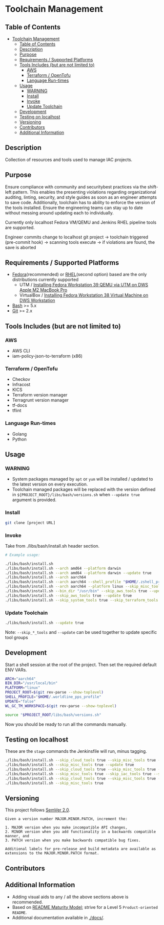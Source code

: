 # Toolchain Management

## Table of Contents

- [Toolchain Management](#toolchain-management)
  - [Table of Contents](#table-of-contents)
  - [Description](#description)
  - [Purpose](#purpose)
  - [Requirements / Supported Platforms](#requirements--supported-platforms)
  - [Tools Includes (but are not limited to)](#tools-includes-but-are-not-limited-to)
    - [AWS](#aws)
    - [Terraform / OpenTofu](#terraform--opentofu)
    - [Language Run-times](#language-run-times)
  - [Usage](#usage)
    - [WARNING](#warning)
    - [Install](#install)
    - [Invoke](#invoke)
    - [Update Toolchain](#update-toolchain)
  - [Development](#development)
  - [Testing on localhost](#testing-on-localhost)
  - [Versioning](#versioning)
  - [Contributors](#contributors)
  - [Additional Information](#additional-information)

## Description

Collection of resources and tools used to manage IAC projects.

## Purpose

Ensure compliance with community and securitybest practices via the shift-left pattern. This enables the presenting violations regarding organizational auditing, linting, security, and style guides as soon as an engineer attempts to save code. Additionally, toolchain has to ability to enforce the version of the tools installed. Ensure the engineering teams can stay up to date without messing around updating each to individually.

Currently only localhost Fedora VM/QEMU and Jenkins RHEL pipeline tools are supported. 

Engineer commits change to localhost git project -> toolchain triggered (pre-commit hook) -> scanning tools execute -> if violations are found, the save is aborted

## Requirements / Supported Platforms

- [Fedora](https://fedoraproject.org/)(recommended) or [RHEL](https://en.wikipedia.org/wiki/Red_Hat_Enterprise_Linux)(second option) based are the only distributions currently supported
  - UTM / [Installing Fedora Workstation 39 QEMU via UTM on DWS Apple M2 MacBook Pro](https://confluence.worldline-solutions.com/display/PPSTECHNO/Installing+Fedora+Workstation+38+on+DWS+Apple+M2+MacBook+Pro)
  - VirtualBox / [Installing Fedora Workstation 38 Virtual Machine on DWS Workstation](https://confluence.techno.ingenico.com/display/PPS/Installing+Fedora+Workstatio+38+Virtual+Machine+on+DWS+Workstation)
- [Bash](https://en.wikipedia.org/wiki/Bash_(Unix_shell)) >= 5.x
- [Git](https://git-scm.com/) >= 2.x

## Tools Includes (but are not limited to)

### AWS

- AWS CLI
- iam-policy-json-to-terraform (x86)

### Terraform / OpenTofu

- Checkov
- Infracost
- KICS
- Terraform version manager
- Terragrunt version manager
- tf-docs
- tflint

### Language Run-times

- Golang
- Python

## Usage

### WARNING

- System packages managed by `apt` or `yum` will be installed / updated to the latest version on every execution.
- Toolchain managed packages will be replaced with the version defined in `${PROJECT_ROOT}/libs/bash/versions.sh` when `--update true` argument is provided.

### Install

```sh
git clone [project URL]
```

### Invoke

Take from ./libs/bash/install.sh header section.

```sh
# Example usage:

./libs/bash/install.sh
./libs/bash/install.sh --arch amd64 --platform darwin
./libs/bash/install.sh --arch amd64 --platform darwin --update true
./libs/bash/install.sh --arch aarch64
./libs/bash/install.sh --arch aarch64 --shell_profile "$HOME/.zshell_profile"
./libs/bash/install.sh --arch aarch64 --platform linux --skip_misc_tools true
./libs/bash/install.sh --bin_dir "/usr/bin" --skip_aws_tools true --update true
./libs/bash/install.sh --skip_aws_tools true --update true
./libs/bash/install.sh --skip_system_tools true --skip_terraform_tools true --skip_misc_tools true
```

### Update Toolchain

```sh
./libs/bash/install.sh --update true
```

Note: `--skip_*_tools` and `--update` can be used together to update specific tool groups

## Development

Start a shell session at the root of the project. Then set the required default ENV VARs.

```sh
ARCH="aarch64"
BIN_DIR="/usr/local/bin"
PLATFORM="linux"
PROJECT_ROOT=$(git rev-parse --show-toplevel)
SHELL_PROFILE="$HOME/.worldline_pps_profile"
UPDATE="false"
WL_GC_TM_WORKSPACE=$(git rev-parse --show-toplevel)

source "$PROJECT_ROOT/libs/bash/versions.sh"
```

Now you should be ready to run all the commands manually.

## Testing on localhost

These are the `stage` commands the Jenkinsfile will run, minus tagging.

```sh
./libs/bash/install.sh --skip_cloud_tools true --skip_misc_tools true --skip_iac_tools true --update true --skip_system_tools true
./libs/bash/install.sh --skip_misc_tools true --update true
./libs/bash/install.sh --skip_cloud_tools true --skip_misc_tools true --skip_iac_tools true --update true
./libs/bash/install.sh --skip_misc_tools true --skip_iac_tools true --skip_system_tools true --update true
./libs/bash/install.sh --skip_cloud_tools true --skip_misc_tools true --skip_system_tools true --update true
./libs/bash/install.sh --skip_misc_tools true
```

## Versioning

This project follows [SemVer 2.0](https://semver.org/).

```quote
Given a version number MAJOR.MINOR.PATCH, increment the:

1. MAJOR version when you make incompatible API changes,
2. MINOR version when you add functionality in a backwards compatible manner, and
3. PATCH version when you make backwards compatible bug fixes.

Additional labels for pre-release and build metadata are available as extensions to the MAJOR.MINOR.PATCH format.
```

## Contributors

## Additional Information

- Adding visual aids to any / all the above sections above is recommended.
- Based on [README Maturity Model](https://github.com/LappleApple/feedmereadmes/blob/master/README-maturity-model.md); strive for a Level 5 `Product-oriented README`.
- Additional documentation available in [./docs/](./docs/).